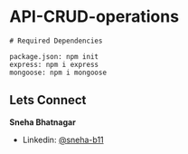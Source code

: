 # API-CRUD-operations

```
# Required Dependencies

package.json: npm init
express: npm i express
mongoose: npm i mongoose
```

## Lets Connect

**Sneha Bhatnagar**

- Linkedin: [@sneha-b11](https://www.linkedin.com/in/sneha-b11/)
